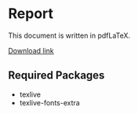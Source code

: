 # Report

This document is written in pdfLaTeX.

[Download link](https://github.com/jleung51/BIRD/raw/master/report/report.pdf)

## Required Packages

* texlive
* texlive-fonts-extra
